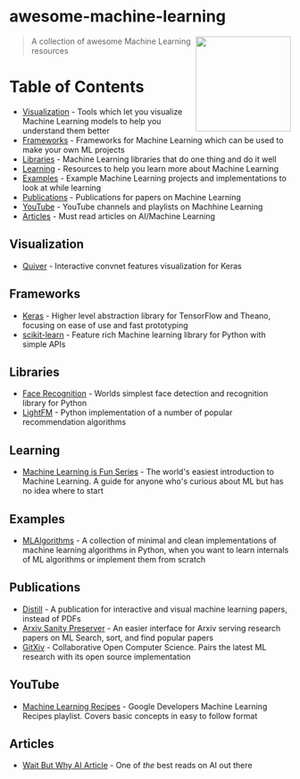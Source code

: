 # awesome-machine-learning

[<img src="http://biomall.cs.uno.edu/assets/img/sprites/machine_learning.png" align="right"  width="170">](#)

> A collection of awesome Machine Learning resources

# Table of Contents
- [Visualization](#visualization) - Tools which let you visualize Machine Learning models to help you understand them better
- [Frameworks](#frameworks) - Frameworks for Machine Learning which can be used to make your own ML projects
- [Libraries](#libraries) - Machine Learning libraries that do one thing and do it well
- [Learning](#learning) - Resources to help you learn more about Machine Learning
- [Examples](#examples) - Example Machine Learning projects and implementations to look at while learning
- [Publications](#publications) - Publications for papers on Machine Learning
- [YouTube](#youtube) - YouTube channels and playlists on Machhine Learning
- [Articles](#articles) - Must read articles on AI/Machine Learning


## Visualization
* [Quiver](https://github.com/keplr-io/quiver) - Interactive convnet features visualization for Keras

## Frameworks
* [Keras](https://keras.io) - Higher level abstraction library for TensorFlow and Theano, focusing on ease of use and fast prototyping
* [scikit-learn](http://scikit-learn.org/stable/) - Feature rich Machine learning library for Python with simple APIs

## Libraries
* [Face Recognition](https://github.com/ageitgey/face_recognition) - Worlds simplest face detection and recognition library for Python
* [LightFM](https://github.com/lyst/lightfm) - Python implementation of a number of popular recommendation algorithms

## Learning
* [Machine Learning is Fun Series](https://medium.com/@ageitgey/machine-learning-is-fun-80ea3ec3c471) - The world's easiest introduction to Machine Learning. A guide for anyone who's curious about ML but has no idea where to start

## Examples
* [MLAlgorithms](https://github.com/rushter/MLAlgorithms) - A collection of minimal and clean implementations of machine learning algorithms in Python, when you want to learn internals of ML algorithms or implement them from scratch

## Publications
* [Distill](http://distill.pub/) - A publication for interactive and visual machine learning papers, instead of PDFs
* [Arxiv Sanity Preserver](http://www.arxiv-sanity.com/) - An easier interface for Arxiv serving research papers on ML Search, sort, and find popular papers
* [GitXiv](http://www.gitxiv.com/) - Collaborative Open Computer Science. Pairs the latest ML research with its open source implementation 

## YouTube
* [Machine Learning Recipes](https://www.youtube.com/playlist?list=PLOU2XLYxmsIIuiBfYad6rFYQU_jL2ryal) - Google Developers Machine Learning Recipes playlist. Covers basic concepts in easy to follow format


## Articles
* [Wait But Why AI Article](https://waitbutwhy.com/2015/01/artificial-intelligence-revolution.html) - One of _the_ best reads on AI out there
